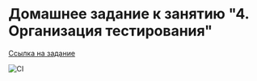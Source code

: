# Домашнее задание к занятию "4. Организация тестирования"

[Ссылка на задание](https://github.com/netology-code/ahj-homeworks/tree/video/testing)

![CI](https://github.com/proskovey/ahj_1.4/actions/workflows/web.yml/badge.svg)
